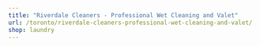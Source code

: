 ```yaml
---
title: "Riverdale Cleaners - Professional Wet Cleaning and Valet"
url: /toronto/riverdale-cleaners-professional-wet-cleaning-and-valet/
shop: laundry
---
```

